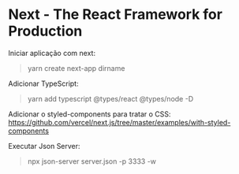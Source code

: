 # Next - The React Framework for Production

Iniciar aplicação com next:
> yarn create next-app dirname

Adicionar TypeScript:
> yarn add typescript @types/react @types/node -D

Adicionar o styled-components para tratar o CSS:
https://github.com/vercel/next.js/tree/master/examples/with-styled-components

Executar Json Server:
> npx json-server server.json -p 3333 -w
